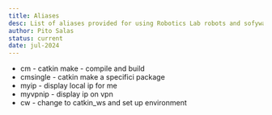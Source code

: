 ```yaml
---
title: Aliases
desc: List of aliases provided for using Robotics Lab robots and sofyware
author: Pito Salas
status: current
date: jul-2024
---
```

* cm - catkin make - compile and build
* cmsingle - catkin make a specifici package
* myip - display local ip for me
* myvpnip - display ip on vpn
* cw - change to catkin_ws and set up environment




